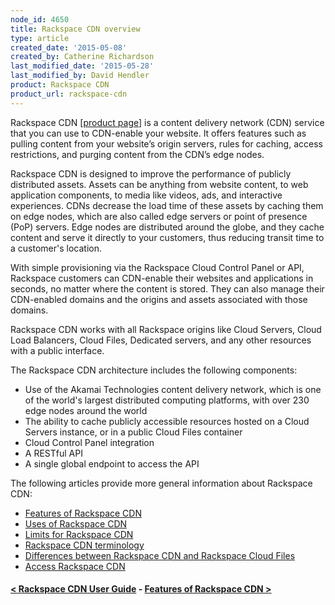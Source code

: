 ```yaml
---
node_id: 4650
title: Rackspace CDN overview
type: article
created_date: '2015-05-08'
created_by: Catherine Richardson
last_modified_date: '2015-05-28'
last_modified_by: David Hendler
product: Rackspace CDN
product_url: rackspace-cdn
---
```


Rackspace CDN \[[product
page](http://www.rackspace.com/cloud/cdn-content-delivery-network)\] is
a content delivery network (CDN) service that you can use to CDN-enable
your website. It offers features such as pulling content from your
website&rsquo;s origin servers, rules for caching, access restrictions, and
purging content from the CDN&rsquo;s edge nodes.

Rackspace CDN is designed to improve the performance of publicly
distributed assets. Assets can be anything from website content, to web
application components, to media like videos, ads, and interactive
experiences.  CDNs decrease the load time of these assets by caching
them on edge nodes, which are also called edge servers or point of
presence (PoP) servers.  Edge nodes are distributed around the globe,
and they cache content and serve it directly to your customers, thus
reducing transit time to a customer's location.

With simple provisioning via the Rackspace Cloud Control Panel or API,
Rackspace customers can CDN-enable their websites and applications in
seconds, no matter where the content is stored. They can also manage
their CDN-enabled domains and the origins and assets associated with
those domains.

Rackspace CDN works with all Rackspace origins like Cloud Servers, Cloud
Load Balancers, Cloud Files, Dedicated servers, and any other resources
with a public interface.

The Rackspace CDN architecture includes the following components:

-   Use of the Akamai Technologies content delivery network, which is
    one of the world's largest distributed computing platforms, with
    over 230 edge nodes around the world
-   The ability to cache publicly accessible resources hosted on a Cloud
    Servers instance, or in a public Cloud Files container
-   Cloud Control Panel integration
-   A RESTful API
-   A single global endpoint to access the API

The following articles provide more general information about Rackspace
CDN:

-   [Features of Rackspace
    CDN](/how-to/features-of-rackspace-cdn)
-   [Uses of Rackspace
    CDN](/how-to/uses-of-rackspace-cdn)
-   [Limits for Rackspace
    CDN](/how-to/limits-for-rackspace-cdn)
-   [Rackspace CDN
    terminology](/how-to/rackspace-cdn-terminology)
-   [Differences between Rackspace CDN and Rackspace Cloud
    Files](/how-to/differences-between-rackspace-cdn-and-rackspace-cloud-files)
-   [Access Rackspace
    CDN](/how-to/access-rackspace-cdn)



#### [&lt; Rackspace CDN User Guide](/how-to/rackspace-cdn)    -    [Features of Rackspace CDN &gt;](/how-to/features-of-rackspace-cdn)
